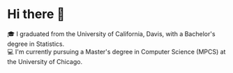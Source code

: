 # Hi there 👋

🎓 I graduated from the University of California, Davis, with a Bachelor's degree in Statistics.  
💻 I'm currently pursuing a Master's degree in Computer Science (MPCS) at the University of Chicago.


